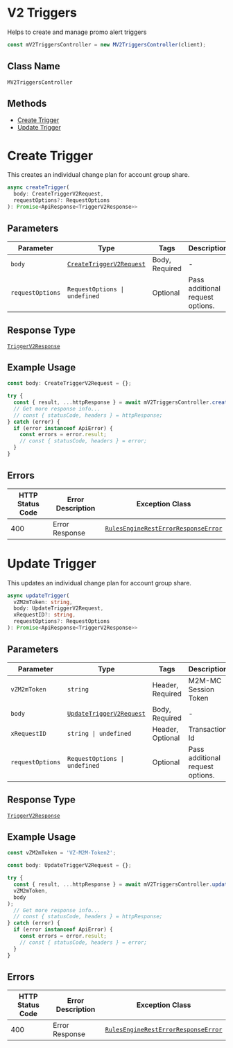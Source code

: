 # V2 Triggers

Helps to create and manage promo alert triggers

```ts
const mV2TriggersController = new MV2TriggersController(client);
```

## Class Name

`MV2TriggersController`

## Methods

* [Create Trigger](../../doc/controllers/v2-triggers.md#create-trigger)
* [Update Trigger](../../doc/controllers/v2-triggers.md#update-trigger)


# Create Trigger

This creates an individual change plan for account group share.

```ts
async createTrigger(
  body: CreateTriggerV2Request,
  requestOptions?: RequestOptions
): Promise<ApiResponse<TriggerV2Response>>
```

## Parameters

| Parameter | Type | Tags | Description |
|  --- | --- | --- | --- |
| `body` | [`CreateTriggerV2Request`](../../doc/models/create-trigger-v2-request.md) | Body, Required | - |
| `requestOptions` | `RequestOptions \| undefined` | Optional | Pass additional request options. |

## Response Type

[`TriggerV2Response`](../../doc/models/trigger-v2-response.md)

## Example Usage

```ts
const body: CreateTriggerV2Request = {};

try {
  const { result, ...httpResponse } = await mV2TriggersController.createTrigger(body);
  // Get more response info...
  // const { statusCode, headers } = httpResponse;
} catch (error) {
  if (error instanceof ApiError) {
    const errors = error.result;
    // const { statusCode, headers } = error;
  }
}
```

## Errors

| HTTP Status Code | Error Description | Exception Class |
|  --- | --- | --- |
| 400 | Error Response | [`RulesEngineRestErrorResponseError`](../../doc/models/rules-engine-rest-error-response-error.md) |


# Update Trigger

This updates an individual change plan for account group share.

```ts
async updateTrigger(
  vZM2mToken: string,
  body: UpdateTriggerV2Request,
  xRequestID?: string,
  requestOptions?: RequestOptions
): Promise<ApiResponse<TriggerV2Response>>
```

## Parameters

| Parameter | Type | Tags | Description |
|  --- | --- | --- | --- |
| `vZM2mToken` | `string` | Header, Required | M2M-MC Session Token |
| `body` | [`UpdateTriggerV2Request`](../../doc/models/update-trigger-v2-request.md) | Body, Required | - |
| `xRequestID` | `string \| undefined` | Header, Optional | Transaction Id |
| `requestOptions` | `RequestOptions \| undefined` | Optional | Pass additional request options. |

## Response Type

[`TriggerV2Response`](../../doc/models/trigger-v2-response.md)

## Example Usage

```ts
const vZM2mToken = 'VZ-M2M-Token2';

const body: UpdateTriggerV2Request = {};

try {
  const { result, ...httpResponse } = await mV2TriggersController.updateTrigger(
  vZM2mToken,
  body
);
  // Get more response info...
  // const { statusCode, headers } = httpResponse;
} catch (error) {
  if (error instanceof ApiError) {
    const errors = error.result;
    // const { statusCode, headers } = error;
  }
}
```

## Errors

| HTTP Status Code | Error Description | Exception Class |
|  --- | --- | --- |
| 400 | Error Response | [`RulesEngineRestErrorResponseError`](../../doc/models/rules-engine-rest-error-response-error.md) |

